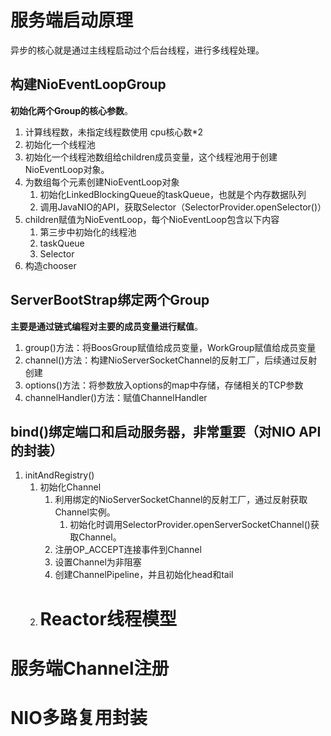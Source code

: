 # 服务端启动原理

异步的核心就是通过主线程启动过个后台线程，进行多线程处理。

## 构建NioEventLoopGroup

**初始化两个Group的核心参数**。

1. 计算线程数，未指定线程数使用 cpu核心数*2
2. 初始化一个线程池
3. 初始化一个线程池数组给children成员变量，这个线程池用于创建NioEventLoop对象。
4. 为数组每个元素创建NioEventLoop对象
    1. 初始化LinkedBlockingQueue的taskQueue，也就是个内存数据队列
    2. 调用JavaNIO的API，获取Selector（SelectorProvider.openSelector()）
5. children赋值为NioEventLoop，每个NioEventLoop包含以下内容
    1. 第三步中初始化的线程池
    2. taskQueue
    3. Selector
6. 构造chooser
## ServerBootStrap绑定两个Group

**主要是通过链式编程对主要的成员变量进行赋值**。

1. group()方法：将BoosGroup赋值给成员变量，WorkGroup赋值给成员变量
2. channel()方法：构建NioServerSocketChannel的反射工厂，后续通过反射创建
3. options()方法：将参数放入options的map中存储，存储相关的TCP参数
4. channelHandler()方法：赋值ChannelHandler
## bind()绑定端口和启动服务器，非常重要（对NIO API的封装）

1. initAndRegistry()
    1. 初始化Channel
        1. 利用绑定的NioServerSocketChannel的反射工厂，通过反射获取Channel实例。
            1. 初始化时调用SelectorProvider.openServerSocketChannel()获取Channel。
        2. 注册OP_ACCEPT连接事件到Channel
        3. 设置Channel为非阻塞
        4. 创建ChannelPipeline，并且初始化head和tail
    2. # Reactor线程模型


# 服务端Channel注册


# NIO多路复用封装

